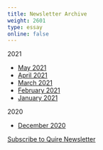 ```yaml
---
title: Newsletter Archive
weight: 2601
type: essay
online: false
---
```


2021

<script type="text/javascript" src="https://newsletters.getty.edu/t/t/p/hulye/0/1/0/0/0/"></script>

- [May 2021](/downloads/may.html)
- [April 2021](/downloads/april.html)
- [March 2021](/downloads/march.html)
- [February 2021](https://mailchi.mp/1560ae4535e7/quire-newsletter-february-2021?e=5c4361e9ac)
- [January 2021](https://mailchi.mp/a37708de5fe9/quire-newsletter-january-2021)

2020

- [December 2020](https://mailchi.mp/d030942ba347/quire-a-year-in-review?e=5c4361e9ac)

<div class="action-button">

[Subscribe to Quire Newsletter](https://newsletters.getty.edu/h/t/DDE7B9372AAF01E4)

</div>
